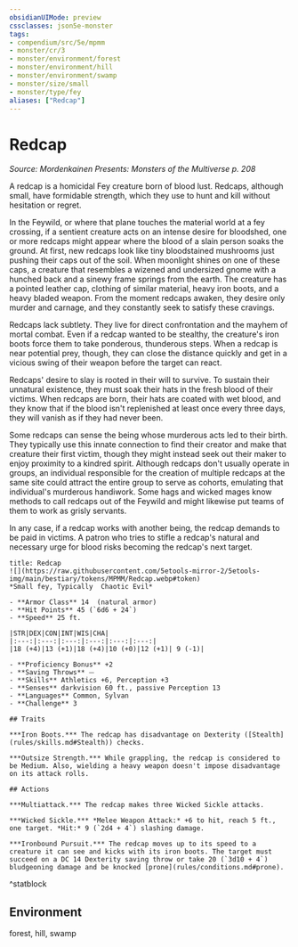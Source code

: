 ```yaml
---
obsidianUIMode: preview
cssclasses: json5e-monster
tags:
- compendium/src/5e/mpmm
- monster/cr/3
- monster/environment/forest
- monster/environment/hill
- monster/environment/swamp
- monster/size/small
- monster/type/fey
aliases: ["Redcap"]
---
```

# Redcap
*Source: Mordenkainen Presents: Monsters of the Multiverse p. 208*  

A redcap is a homicidal Fey creature born of blood lust. Redcaps, although small, have formidable strength, which they use to hunt and kill without hesitation or regret.

In the Feywild, or where that plane touches the material world at a fey crossing, if a sentient creature acts on an intense desire for bloodshed, one or more redcaps might appear where the blood of a slain person soaks the ground. At first, new redcaps look like tiny bloodstained mushrooms just pushing their caps out of the soil. When moonlight shines on one of these caps, a creature that resembles a wizened and undersized gnome with a hunched back and a sinewy frame springs from the earth. The creature has a pointed leather cap, clothing of similar material, heavy iron boots, and a heavy bladed weapon. From the moment redcaps awaken, they desire only murder and carnage, and they constantly seek to satisfy these cravings.

Redcaps lack subtlety. They live for direct confrontation and the mayhem of mortal combat. Even if a redcap wanted to be stealthy, the creature's iron boots force them to take ponderous, thunderous steps. When a redcap is near potential prey, though, they can close the distance quickly and get in a vicious swing of their weapon before the target can react.

Redcaps' desire to slay is rooted in their will to survive. To sustain their unnatural existence, they must soak their hats in the fresh blood of their victims. When redcaps are born, their hats are coated with wet blood, and they know that if the blood isn't replenished at least once every three days, they will vanish as if they had never been.

Some redcaps can sense the being whose murderous acts led to their birth. They typically use this innate connection to find their creator and make that creature their first victim, though they might instead seek out their maker to enjoy proximity to a kindred spirit. Although redcaps don't usually operate in groups, an individual responsible for the creation of multiple redcaps at the same site could attract the entire group to serve as cohorts, emulating that individual's murderous handiwork. Some hags and wicked mages know methods to call redcaps out of the Feywild and might likewise put teams of them to work as grisly servants.

In any case, if a redcap works with another being, the redcap demands to be paid in victims. A patron who tries to stifle a redcap's natural and necessary urge for blood risks becoming the redcap's next target.

```ad-statblock
title: Redcap
![](https://raw.githubusercontent.com/5etools-mirror-2/5etools-img/main/bestiary/tokens/MPMM/Redcap.webp#token)
*Small fey, Typically  Chaotic Evil*

- **Armor Class** 14  (natural armor)
- **Hit Points** 45 (`6d6 + 24`)
- **Speed** 25 ft.

|STR|DEX|CON|INT|WIS|CHA|
|:---:|:---:|:---:|:---:|:---:|:---:|
|18 (+4)|13 (+1)|18 (+4)|10 (+0)|12 (+1)| 9 (-1)|

- **Proficiency Bonus** +2
- **Saving Throws** ⏤
- **Skills** Athletics +6, Perception +3
- **Senses** darkvision 60 ft., passive Perception 13
- **Languages** Common, Sylvan
- **Challenge** 3

## Traits

***Iron Boots.*** The redcap has disadvantage on Dexterity ([Stealth](rules/skills.md#Stealth)) checks.

***Outsize Strength.*** While grappling, the redcap is considered to be Medium. Also, wielding a heavy weapon doesn't impose disadvantage on its attack rolls.

## Actions

***Multiattack.*** The redcap makes three Wicked Sickle attacks.

***Wicked Sickle.*** *Melee Weapon Attack:* +6 to hit, reach 5 ft., one target. *Hit:* 9 (`2d4 + 4`) slashing damage.

***Ironbound Pursuit.*** The redcap moves up to its speed to a creature it can see and kicks with its iron boots. The target must succeed on a DC 14 Dexterity saving throw or take 20 (`3d10 + 4`) bludgeoning damage and be knocked [prone](rules/conditions.md#prone).
```
^statblock

## Environment

forest, hill, swamp